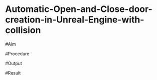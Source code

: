 # Automatic-Open-and-Close-door-creation-in-Unreal-Engine-with-collision


#Aim

#Procedure

#Output

#Result
